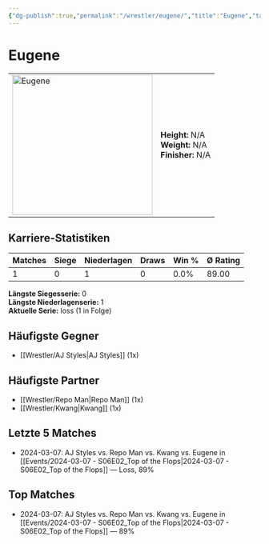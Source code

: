 ```yaml
---
{"dg-publish":true,"permalink":"/wrestler/eugene/","title":"Eugene","tags":["wrestler"],"noteIcon":""}
---
```



# Eugene

<table>
        <tr>
        <td><img src="https://github.com/CptSpaulding1980/choke-slam-wrestling/releases/download/images/Eugene.png" width="280" alt="Eugene"></td>
        <td>
        <b>Height:</b> N/A<br>
        <b>Weight:</b> N/A<br>
        <b>Finisher:</b> N/A<br>
        </td>
        </tr>
        </table>
        

## Karriere-Statistiken

| Matches | Siege | Niederlagen | Draws | Win % | Ø Rating |
|---------|-------|-------------|-------|-------|-----------|
| 1 | 0 | 1 | 0 | 0.0% | 89.00 |

**Längste Siegesserie:** 0<br>**Längste Niederlagenserie:** 1<br>**Aktuelle Serie:** loss (1 in Folge)


## Häufigste Gegner
- [[Wrestler/AJ Styles\|AJ Styles]] (1x)

## Häufigste Partner
- [[Wrestler/Repo Man\|Repo Man]] (1x)
- [[Wrestler/Kwang\|Kwang]] (1x)

## Letzte 5 Matches
- 2024-03-07: AJ Styles vs. Repo Man vs. Kwang vs. Eugene  in [[Events/2024-03-07 - S06E02_Top of the Flops\|2024-03-07 - S06E02_Top of the Flops]] — Loss, 89%

## Top Matches
- 2024-03-07: AJ Styles vs. Repo Man vs. Kwang vs. Eugene  in [[Events/2024-03-07 - S06E02_Top of the Flops\|2024-03-07 - S06E02_Top of the Flops]] — 89%
